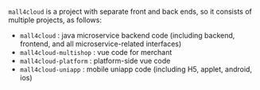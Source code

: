 `mall4cloud` is a project with separate front and back ends, so it consists of multiple projects, as follows:

- `mall4cloud` : java microservice backend code (including backend, frontend, and all microservice-related interfaces)
- `mall4cloud-multishop` : vue code for merchant
- `mall4cloud-platform` : platform-side vue code
- `mall4cloud-uniapp` : mobile uniapp code (including H5, applet, android, ios)
